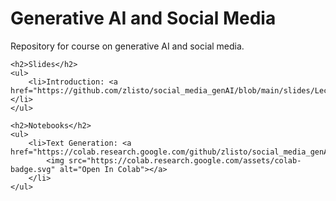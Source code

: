 <!DOCTYPE html>
<html lang="en">
<head>
    <meta charset="UTF-8">
    <meta name="viewport" content="width=device-width, initial-scale=1.0">
    <title>Generative AI and Social Media</title>
    <link rel="stylesheet" href="styles.css">
</head>
<body>
    <h1>Generative AI and Social Media</h1>
    <p>Repository for course on generative AI and social media.</p>

    <h2>Slides</h2>
    <ul>
        <li>Introduction: <a href="https://github.com/zlisto/social_media_genAI/blob/main/slides/Lecture_01_Introduction.pdf">PDF</a></li>
    </ul>

    <h2>Notebooks</h2>
    <ul>
        <li>Text Generation: <a href="https://colab.research.google.com/github/zlisto/social_media_genAI/blob/main/main/Lecture_01_Text_Generation.ipynb">
            <img src="https://colab.research.google.com/assets/colab-badge.svg" alt="Open In Colab"></a>
        </li>
    </ul>
</body>
</html>
